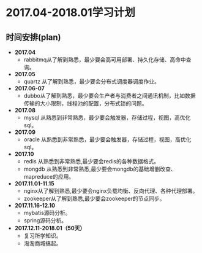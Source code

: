 # 2017.04-2018.01学习计划   
## 时间安排(plan)
   * **2017.04**  
      + rabbitmq从了解到熟悉，最少要会高可用部署、持久化存储、高命中查询。  
   * **2017.05**  
      + quartz  从了解到熟悉，最少要会分布式调度器调度作业。
   * **2017.06-07**  
      + dubbo从了解到熟悉，最少要会生产者与消费者之间通讯机制，比如数据传输的大小限制，线程池的配置，分布式锁的问题。
   * **2017.08**  
      + mysql  从熟悉到非常熟悉，最少要会触发器，存储过程，视图，高优化sql。
   * **2017.09**  
      + oracle  从熟悉到非常熟悉，最少要会触发器，存储过程，视图，高优化sql。
   * **2017.10**  
       + redis 从熟悉到非常熟悉,最少要会redis的各种数据格式。
       + mongdb 从熟悉到非常熟悉,最少要会mongdb的基础增删改查、mapreduce的应用。
   * **2017.11.01-11.15**  
       + nginx从了解到熟悉,最少要会nginx负载均衡、反向代理、各种代理部署。 
       + zookeeper从了解到熟悉,最少要会zookeeper的节点同步。         
   * **2017.11.16-12.10**  
      + mybatis源码分析。
      + spring源码分析。
   * **2017.12.11-2018.01（50天）**  
      + 复习所学知识。
      + 淘淘商城搞起。     
         
  
